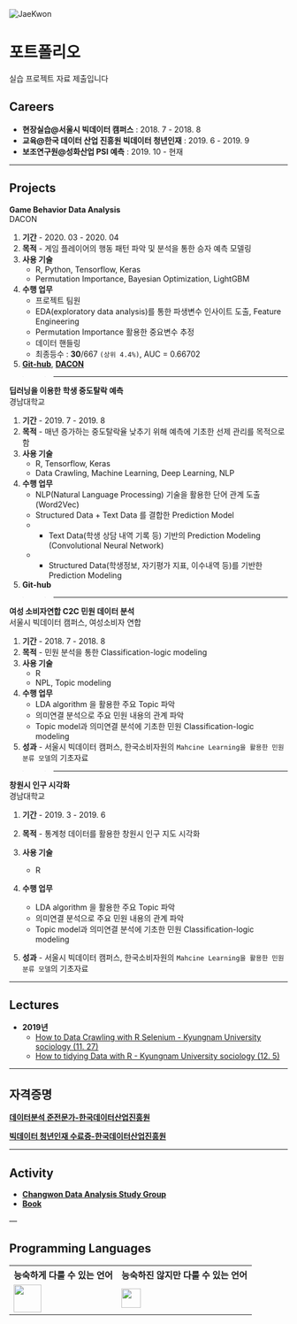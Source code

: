<img alt="JaeKwon" src="https://img.shields.io/badge/Created%20by-JaeKwon-orange.svg?style=flat&colorA=E1523D&colorB=blue" />

# 포트폴리오 

실습 프로젝트 자료 제출입니다 


## Careers
* **현장실습@서울시 빅데이터 캠퍼스** : 2018. 7 - 2018. 8
* **교육@한국 데이터 산업 진흥원 빅데이터 청년인재** : 2019. 6 - 2019. 9
* **보조연구원@성화산업 PSI 예측** : 2019. 10 - 현재 

---

## Projects

**Game Behavior Data Analysis** <br>DACON
1. **기간** - 2020. 03 - 2020. 04
2. **목적** - 게임 플레이어의 행동 패턴 파악 및 분석을 통한 승자 예측 모델링
3. **사용 기술**
    * R, Python, Tensorflow, Keras
    * Permutation Importance, Bayesian Optimization, LightGBM
4. **수행 업무** 
    * 프로젝트 팀원  
    * EDA(exploratory data analysis)를 통한 파생변수 인사이트 도출, Feature Engineering
    * Permutation Importance 활용한 중요변수 추정 
    * 데이터 핸들링 
    * 최종등수 : <b>30</b>/667 `(상위 4.4%)`, AUC = 0.66702
5. <a href = "https://github.com/KimJiSeong1994/Game_Behavior_DataAnalysis_Comp."> <b>Git-hub</b></a>, <a href = "https://dacon.io/competitions/official/235583/leaderboard/"> <b>DACON</b></a>

>  > ---
**딥러닝을 이용한 학생 중도탈락 예측**<br>경남대학교 
1. **기간** - 2019. 7 - 2019. 8
2. **목적** - 매년 증가하는 중도탈락율 낮추기 위해 예측에 기초한 선제 관리를 목적으로 함  
3. **사용 기술**
    * R, Tensorflow, Keras
    * Data Crawling, Machine Learning, Deep Learning, NLP   
3. **수행 업무** 
    * NLP(Natural Language Processing) 기술을 활용한 단어 관계 도출 (Word2Vec)
    * Structured Data + Text Data 를 결합한 Prediction Model
    * - Text Data(학생 상담 내역 기록 등) 기반의 Prediction Modeling (Convolutional Neural Network)
    * - Structured Data(학생정보, 자기평가 지표, 이수내역 등)를 기반한 Prediction Modeling 
4. <b>Git-hub</b>


>  > ---
**여성 소비자연합 C2C 민원 데이터 분석**<br>서울시 빅데이터 캠퍼스, 여성소비자 연합

1. **기간** - 2018. 7 - 2018. 8
2. **목적** - 민원 분석을 통한 Classification-logic modeling  
3. **사용 기술**
    * R
    * NPL, Topic modeling    
3. **수행 업무** 
    * LDA algorithm 을 활용한 주요 Topic 파악
    * 의미연결 분석으로 주요 민원 내용의 관계 파악 
    * Topic model과 의미연결 분석에 기초한 민원 Classification-logic modeling
4. **성과** - 서울시 빅데이터 캠퍼스, 한국소비자원의 `Mahcine Learning을 활용한 민원분류 모델`의 기초자료 

>  > ---

**창원시 인구 시각화**<br>경남대학교

1. **기간** - 2019. 3 - 2019. 6
2. **목적** - 통계청 데이터를 활용한 창원시 인구 지도 시각화  
3. **사용 기술**
    * R
        
3. **수행 업무** 
    * LDA algorithm 을 활용한 주요 Topic 파악
    * 의미연결 분석으로 주요 민원 내용의 관계 파악 
    * Topic model과 의미연결 분석에 기초한 민원 Classification-logic modeling
4. **성과** - 서울시 빅데이터 캠퍼스, 한국소비자원의 `Mahcine Learning을 활용한 민원분류 모델`의 기초자료 

---
## Lectures

* **2019년**
    * <a href = "https://github.com/KimJiSeong1994/lecture/tree/master/crawling_lecture"> How to Data Crawling with R Selenium  - Kyungnam University sociology (11. 27) </a>
    * <a href = "https://github.com/KimJiSeong1994/lecture/tree/master/TidyData_lecture"> How to tidying Data with R - Kyungnam University sociology (12. 5) </a>

---

## 자격증명
<a href = "https://github.com/KIMJAEKWON-0729/Portfolio/blob/master/%EC%9E%90%EA%B2%A9%EC%A6%9D%EB%AA%85/%EB%8D%B0%EC%9D%B4%ED%84%B0%EB%B6%84%EC%84%9D%EC%A4%80%EC%A0%84%EB%AC%B8%EA%B0%80.pdf"> <b>데이터분석 준전문가-한국데이터산업진흥원</b></a>

<a href = "https://github.com/KIMJAEKWON-0729/Portfolio/blob/master/%EC%9E%90%EA%B2%A9%EC%A6%9D%EB%AA%85/%EB%B9%85%EB%A6%AC%EB%8D%94%20%EC%88%98%EB%A3%8C%EC%A6%9D.pdf"> <b>빅데이터 청년인재 수료증-한국데이터산업진흥원 </b></a>





---

## Activity
* <a href = "https://github.com/KimJiSeong1994/Data-Analysis_Study_Changwon"><b>Changwon Data Analysis Study Group</b></a> 
* <a href = "https://github.com/KimJiSeong1994/BOOK"><b>Book</b></a>

—

## Programming Languages

<table>
    <tr>
        <th>능숙하게 다룰 수 있는 언어</th>
        <th>능숙하진 않지만 다룰 수 있는 언어</th>
    </tr>
    <tr>
        <td><img src="https://www.r-project.org/logo/Rlogo.svg" height="50px"></td>
        <td><img src="https://upload.wikimedia.org/wikipedia/commons/c/c3/Python-logo-notext.svg" height="35px"></td>
    </tr>
<table>
